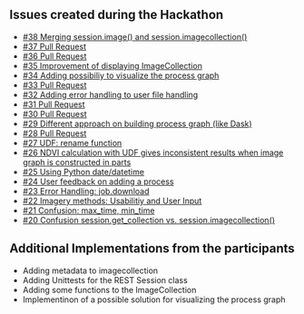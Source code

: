 ## Issues created during the Hackathon
* [#38 Merging session.image() and session.imagecollection()](https://github.com/Open-EO/openeo-python-client/issues/38)
* [#37 Pull Request](https://github.com/Open-EO/openeo-python-client/issues/37)
* [#36 Pull Request](https://github.com/Open-EO/openeo-python-client/issues/36)
* [#35 Improvement of displaying ImageCollection](https://github.com/Open-EO/openeo-python-client/issues/35)
* [#34 Adding possibiliy to visualize the process graph ](https://github.com/Open-EO/openeo-python-client/issues/34)
* [#33 Pull Request](https://github.com/Open-EO/openeo-python-client/issues/33)
* [#32 Adding error handling to user file handling ](https://github.com/Open-EO/openeo-python-client/issues/32)
* [#31 Pull Request](https://github.com/Open-EO/openeo-python-client/issues/31)
* [#30 Pull Request](https://github.com/Open-EO/openeo-python-client/issues/30)
* [#29 Different approach on building process graph (like Dask) ](https://github.com/Open-EO/openeo-python-client/issues/29)
* [#28 Pull Request](https://github.com/Open-EO/openeo-python-client/issues/28)
* [#27 UDF: rename function ](https://github.com/Open-EO/openeo-python-client/issues/27)
* [#26 NDVI calculation with UDF gives inconsistent results when image graph is constructed in parts ](https://github.com/Open-EO/openeo-python-client/issues/26)
* [#25 Using Python date/datetime ](https://github.com/Open-EO/openeo-python-client/issues/25)
* [#24 User feedback on adding a process ](https://github.com/Open-EO/openeo-python-client/issues/24)
* [#23 Error Handling: job.download ](https://github.com/Open-EO/openeo-python-client/issues/23)
* [#22 Imagery methods: Usabilitiy and User Input ](https://github.com/Open-EO/openeo-python-client/issues/22)
* [#21 Confusion: max_time, min_time ](https://github.com/Open-EO/openeo-python-client/issues/21)
* [#20 Confusion session.get_collection vs. session.imagecollection() ](https://github.com/Open-EO/openeo-python-client/issues/20)

## Additional Implementations from the participants
* Adding metadata to imagecollection
* Adding Unittests for the REST Session class
* Adding some functions to the ImageCollection
* Implementinon of a possible solution for visualizing the process graph

